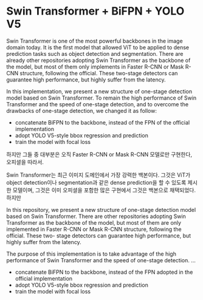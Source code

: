 # Swin Transformer + BiFPN + YOLO V5

Swin Transformer is one of the most powerful backbones in the image domain today. It is the first model that allowed ViT to be applied to dense prediction tasks such as object detection and segmentation. There are already other repositories adopting Swin Transformer as the backbone of the model, but most of them only implements in Faster R-CNN or Mask R-CNN structure, following the official. These two-stage detectors can guarantee high performance, but highly suffer from the latency. 

In this implementation, we present a new structure of one-stage detection model based on Swin Transformer. To remain the high performance of Swin Transformer and the speed of one-stage detection, and to overcome the drawbacks of one-stage detection, we changed it as follow:
* concatenate BiFPN to the backbone, instead of the FPN of the official implementation
* adopt YOLO V5-style bbox regression and prediction
* train the model with focal loss


하지만 그들 중 대부분은 오직 Faster R-CNN or Mask R-CNN 모델로만 구현한다, 오피셜을 따라서.  

Swin Transformer는 최근 이미지 도메인에서 가장 강력한 백본이다. 그것은 ViT가 object detection이나 segmentation과 같은 dense prediction을 할 수 있도록 제시한 모델이며, 그것은 이미 오피셜을 포함한 많은 구현에서 그것은 백본으로 채택되었다. 하지만 

In this repository, we present a new structure of one-stage detection model based on Swin Transformer. There are other repositories adopting Swin Transformer as the backbone of the model, but most of them are only implemented in Faster R-CNN or Mask R-CNN structure, following the official. These two- stage detectors can guarantee high performance, but highly suffer from the latency. 

The purpose of this implementation is to take advantage of the high performance of Swin Transformer and the speed of one-stage detection. 
...

* concatenate BiFPN to the backbone, instead of the FPN adopted in the official implementation
* adopt YOLO V5-style bbox regression and prediction
* train the model with focal loss


